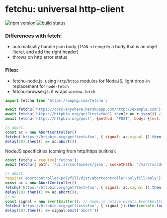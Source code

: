 # fetchu: universal http-client

[![npm version][npm-image]][npm-url]
[![build status][travis-image]][travis-url]

### Differences with fetch:
- automatically handle json body (`JSON.stringify` a body that is an objet literal, and add the right header)
- throws on http error status

### Files:
- fetchu-node.js: using `http`/`https` modules for NodeJS, light drop-in replacement for `node-fetch`
- fetchu-browser.js: it wraps `window.fetch`

```js
import fetchu from 'https://unpkg.com/fetchu';

await fetchu('https://cors-anywhere.herokuapp.com/http://example.com').then(r => r.text()) // <!doctype html><html ...
await fetchu('https://httpbin.org/get?test=foo').then(r => r.json()) // { args: { test: 'foo' }, ...
await fetchu('https://httpbin.org/post', {method: 'POST', body: {test: 'foo'}}).then(r => r.json()) // { args: {},..

// abort:
const ac = new AbortController()
fetchu('https://httpbin.org/get?test=foo', { signal: ac.signal }).then(console.log, console.error)
delay(10).then(() => ac.abort())
```

NodeJS specificities (coming from http/https builtins):
```js
const fetchu = require('fetchu');
await fetchu({ path: '/v1.37/containers/json', socketPath: '/var/run/docker.sock' }).then(r => r.json()) // [ { Id: 'aa6...

// abort:
require('abortcontroller-polyfill/dist/abortcontroller-polyfill-only');
const ac = new AbortController()
fetchu('https://httpbin.org/get?test=foo', { signal: ac.signal }).then(console.log, console.error)
delay(10).then(() => ac.abort());
// or 
const signal = new EventEmitter(); // node.js native events.EventEmitter
fetchu('https://httpbin.org/get?test=foo', { signal }).then(console.log, console.error)
delay(10).then(() => signal.emit('abort'))
```

[npm-image]: https://img.shields.io/npm/v/fetchu.svg?style=flat-square
[npm-url]: https://www.npmjs.com/package/fetchu
[travis-image]: https://img.shields.io/travis/caub/fetchu.svg?style=flat-square
[travis-url]: https://travis-ci.org/caub/fetchu
